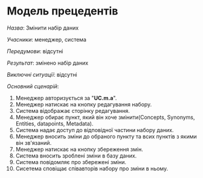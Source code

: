 # Модель прецедентів

*Назва*: Змінити набір даних

*Учасники*: менеджер, система  

*Передумови*: відсутні

*Результат*: змінено набір даних  

*Виключні ситуації*: відсутні

*Основний сценарій*:
  1. Менеджер авторизується за "**UC.m.a**".  
  2. Менеджер натискає на кнопку редагування набору.  
  3. Система відображає сторінку редагування.  
  4. Менеджер обирає пункт, який він хоче змінити(Concepts, Synonyms, Entities, datapoints, Metadata).  
  5. Система надає доступ до відповідної частини набору даних.  
  6. Менеджер вносить зміни до обраного пункту та всих пунктів з якими він зв'язаний.  
  7. Менеджер натискає на кнопку збереження змін.  
  8. Система вносить зроблені зміни в базу даних.  
  9. Система повідомляє про збережені зміни.  
  10. Сисетема сповіщає співавторів набору про зміни в ньому.  
